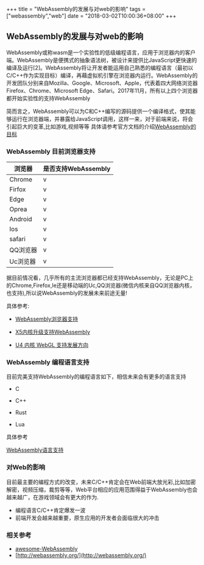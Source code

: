 +++
title = "WebAssembly的发展与对web的影响"
tags = ["webassembly","web"]
date = "2018-03-02T10:00:36+08:00"
+++

## WebAssembly的发展与对web的影响

WebAssembly或称wasm是一个实验性的低级编程语言，应用于浏览器内的客户端。WebAssembly是便携式的抽象语法树，被设计来提供比JavaScript更快速的编译及运行[2]。WebAssembly将让开发者能运用自己熟悉的编程语言（最初以C/C++作为实现目标）编译，再藉虚拟机引擎在浏览器内运行。WebAssembly的开发团队分别来自Mozilla、Google、Microsoft、Apple，代表着四大网络浏览器Firefox、Chrome、Microsoft Edge、Safari。2017年11月，所有以上四个浏览器都开始实验性的支持WebAssembly

简而言之，WebAssembly可以为C和C++编写的源码提供一个编译格式，使其能够运行在浏览器端，并暴露给JavaScript调用，这样一来，对于前端来说，将会引起巨大的变革,比如游戏,视频等等
具体请参考官方文档的介绍[WebAssembly的目标](https://developer.mozilla.org/zh-CN/docs/WebAssembly/Concepts#WebAssembly%E7%9A%84%E7%9B%AE%E6%A0%87)

### WebAssembly 目前浏览器支持


|浏览器      | 是否支持WebAssembly   |
|------------|----------------------|
|Chrome      |v                     |
|Firfox      |v                     |
|Edge        |v                     |
|Oprea       |v                     |
|Android     |v                     |
|Ios         |v                     |
|safari      |v                     |
|QQ浏览器     |v                     |
|Uc浏览器     |v                     |




据目前情况看，几乎所有的主流浏览器都已经支持WebAssembly，无论是PC上的Chrome,Firefox,Ie还是移动端的Uc,QQ浏览器(微信内核来自QQ浏览器内核，也支持),所以说WebAssembly的发展未来前途无量!

具体参考:

- [WebAssembly浏览器支持](https://developer.mozilla.org/zh-CN/docs/WebAssembly)

- [X5内核升级支持WebAssembly](https://x5.tencent.com/tbs/history.html#/detail/17)

- [U4 内核 WebGL 支持发展方向](https://zhuanlan.zhihu.com/p/28546930)

### WebAssembly 编程语言支持

目前完美支持WebAssembly的编程语言如下，相信未来会有更多的语言支持

- C

- C++

- Rust

- Lua


具体参考

[WebAssembly语言支持](https://github.com/appcypher/awesome-wasm-langs)

### 对Web的影响

目前最主要的编程方式的改变，未来C/C++肯定会在Web前端大放光彩,比如加密解密，视频压缩，裁剪等等，Web平台相应的应用范围得益于WebAssembly也会越来越广，在游戏领域会有更大的作为.

- 编程语言C/C++肯定爆发一波
- 前端开发会越来越重要，原生应用的开发者会面临很大的冲击

### 相关参考

- [awesome-WebAssembly](https://github.com/mbasso/awesome-wasm#languages)
- [http://webassembly.org/](http://webassembly.org/)